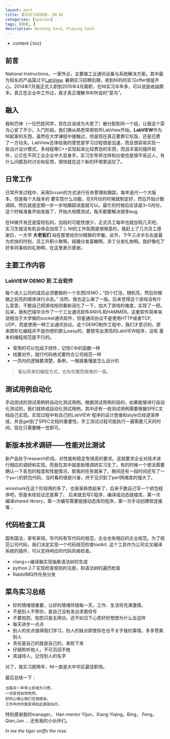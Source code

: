 ```yaml
---
layout: post
title: 菜鸟实习初体验--IN NI
categories: [opinion]
tags: [随笔, ]
description: Working hard, Playing hard.
---
```

* content
{:toc} 

## 前言
National Instructions，一家外企，主要做工业通讯设备与系统解决方案。其中最为知名的产品莫过于[LabView](https://www.ni.com/zh-cn/shop/labview.html). 暑期实习招聘后期，收到NI的的实习offer很是开心。2014年7月我正式入职到2015年4月离职，在NI实习半年多，可以说是收益颇丰。真正在企业中工作过，我才真正理解书中所说的“菜鸟”。

## 融入

我和巴神（一位巴姓同学，现在应该成为大佬了）被分配到同一个组，让我这个菜鸟心安了不少。入门阶段，我们俩从熟悉常用软件LabView开始。**LabVIEW**作为NI起家的东西，虽然在大学课程中接触过，但是现在真正要靠它吃饭，还是花费了一方功夫。LabView总体给我的感觉是学习过程很是迅速，而且很容易实现一些设计设计模式，多线程等C++实现起来比较费劲的东西，而且丰富的插件软件，让它在不同工业企业中大显身手。实习生导师沈祥和仪俊也是很平易近人，有什么问题及时讨论和反馈，很快就在这个新的环境里适应了。

## 日常工作

日常开发过程中，采用Scrum的方式进行任务管理和跟踪，每年迭代一个大版本，但是每个大版本的
要实现什么功能，在9月份的时候就制定好，然后开始计数调研。然后就是定期一步一步地跟踪进度就可以。最忙的时候后应该是3~5月份，这个时候准备开始发版了，开始大规模测试，每天都要解决很多bug.

在NI做开发还是蛮轻松的。加班的可能性很少，正式员工每年也就加班几天吧。实习生就没有机会体会加班了:). NI的工作氛围是很惬意的，我赶上了几次员工感谢日，一大早 **大老板们** 站在那里给你分精致的早餐。此外，下午三点半左右是最为欢快的时刻，员工升职小聚啊，结婚分发喜糖啊，添丁分发礼物啊。我好像吃了好多同事给的礼物啊，在这里表示感谢。

## 主要工作内容

### LabVIEW DEMO 到 工业软件

每个进入公司的成员必须要做的一个东西DEMO；“四个灯泡，随机亮，然后你根据之前亮的顺序进行点击。” 当然，我也这么做了一版。后来觉得这个游戏没有什么意思，干脆自己把游戏规则重新润化了一下，加大了游戏的难度，实现了一把。后来，我和巴瑞华合作了一个工业通讯软件ANVIL和HAMMER。这套软件简单来说相当于大学做的socket通讯软件，但是通讯协议不是使用HTTP或者TCP, UDP，而是使用一种工业通讯协议。这个DEMO制作工程中，我们才意识的，原来图形化编程并不是你想的那么easy的，要想写出漂亮的LabVIEW程序，没有
基本的编程规范是不行的。

* 常用的可以包成子控件，记性C中的函数一样
* 线要对齐，就行代码格式要符合公司规范一样
* 一页内的逻辑要清楚，条例，一眼就看懂是怎么设计的

> 看似简单的编程方式，也有优雅而艰难的一面。

## 测试用例自动化

手动测试的测试用例转自动化测试用例。根据测试用例的目的，如果能够进行自动化测试的，我们就转成自动化测试用例。其中还有一些测试用例需要根据SPEC文档自己实现。实现过程中有自己的LabVIEW
程序的设计思维和style已经逐渐养成，并且get到了SPEC文档的重要性。手工测试过程可能执行一遍需要几天的时间，现在只需要睡一觉即可。

## 新版本技术调研——性能对比测试

新产品处于research阶段，对性能和稳定有很高的要求。这就要求企业对技术进行相应的调研和实现，而我在其中就是助理调研实习生了。有的时候一个想法需要确认一下丢包的程度和性能情况，那我的任务就来了。期间还有一段时间还写了一个`perl`的抓包代码，当时看的很是兴奋，终于见识到了perl网络库的强大了。

wireshark在这个阶段用的多了，也渐渐熟悉起来了，后来干脆自己写一个抓包程序吧，但是未经验证还是算了。
后来就去写C程序，编译成动态链接库，第一次编译shared library，第一次编写需要链接动态库的程序，第一次手动创建软连接等...

## 代码检查工具

国有国法，家有家规。写代码有写代码的规范，企业也有相应的企业规范。为了规范公司代码，我们决定实现一个代码规范检查toolkit. 这个工具作为公司交叉编译系统的插件，可以支持响应的代码风格检查。
* clang++编译器实现抽象语法树的生成
* python 2.7 实现检查规则的注册，和语法树的遍历检查
* RabbitMQ作任务分发

## 菜鸟实习总结

* 好的情绪很重要，让好的情绪伴随每一天，工作、生活将充满激情。
* 不是别人不帮你，是自己没有发出求救信号
* 不要抱怨，抱怨只是无用功，还不如沉下心思好好想想为什么会这样
* 每天进步一点点
* 别人的优点值得我们学习，别人的缺点即使存在也不关乎我的事情。多多赞美别人
* 责任是自己的就是自己的，承担下来
* 仔细聆听他人，不可滔滔不绝
* 真诚待人，记住别人的名字

对了，我实习那两年，NI一直是大中华区最佳职场。

最后总结一下：


    当每天一声早上好成为习惯，  
    一切变得自然而然。  
    好的心情让我们互相感染，    
    工作中的你我变得如此美丽灿烂。   


特别感谢我的manager， Han
mentor Yijun，Xiang
Yiqing，Bing， Feng， Qian,Jun ...
还有我的小伙伴们。

*In me the tiger sniffs the rose.*

